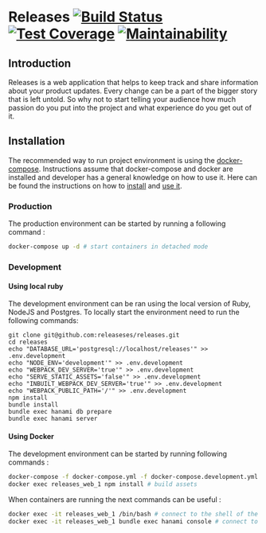 # Releases [![Build Status](https://travis-ci.org/releaseses/releases.svg?branch=master)](https://travis-ci.org/releaseses/releases) [![Test Coverage](https://api.codeclimate.com/v1/badges/285c881e92e0b5521786/test_coverage)](https://codeclimate.com/github/releaseses/releases/test_coverage) [![Maintainability](https://api.codeclimate.com/v1/badges/285c881e92e0b5521786/maintainability)](https://codeclimate.com/github/releaseses/releases/maintainability)

## Introduction

Releases is a web application that helps to keep track and share information about your product updates. 
Every change can be a part of the bigger story that is left untold.
So why not to start telling your audience how much passion do you put into the project and what experience do you get out of it.

## Installation

The recommended way to run project environment is using the [docker-compose](https://github.com/docker/compose).
Instructions assume that docker-compose and docker are installed and developer has a general knowledge on how to use it.
Here can be found the instructions on how to [install](https://docs.docker.com/compose/install/#install-compose) and [use it](https://docs.docker.com/compose/production/).

### Production

The production environment can be started by running a following command :

```bash
docker-compose up -d # start containers in detached mode
```

### Development

#### Using local ruby

The development environment can be ran using the local version of Ruby, NodeJS and Postgres.
To locally start the environment need to run the following commands:

    git clone git@github.com:releaseses/releases.git
    cd releases
    echo "DATABASE_URL='postgresql://localhost/releases'" >> .env.development
    echo "NODE_ENV='development'" >> .env.development
    echo "WEBPACK_DEV_SERVER='true'" >> .env.development
    echo "SERVE_STATIC_ASSETS='false'" >> .env.development
    echo "INBUILT_WEBPACK_DEV_SERVER='true'" >> .env.development
    echo "WEBPACK_PUBLIC_PATH='/'" >> .env.development
    npm install
    bundle install
    bundle exec hanami db prepare
    bundle exec hanami server

#### Using Docker

The development environment can be started by running following commands :

```bash
docker-compose -f docker-compose.yml -f docker-compose.development.yml up --build --no-cache -d # build and start containers in detached mode
docker exec releases_web_1 npm install # build assets
```

When containers are running the next commands can be useful : 

```bash
docker exec -it releases_web_1 /bin/bash # connect to the shell of the application container
docker exec -it releases_web_1 bundle exec hanami console # connect to the console of the app
``` 
